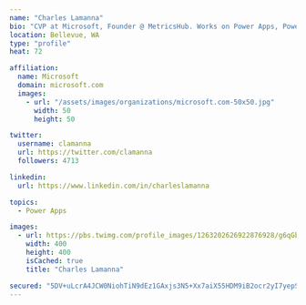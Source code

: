 ```yaml
---
name: "Charles Lamanna"
bio: "CVP at Microsoft, Founder @ MetricsHub. Works on Power Apps, Power Automate, Power Virtual Agent, Common Data Service and Dynamics 365."
location: Bellevue, WA
type: "profile"
heat: 72

affiliation:
  name: Microsoft
  domain: microsoft.com
  images:
    - url: "/assets/images/organizations/microsoft.com-50x50.jpg"
      width: 50
      height: 50

twitter:
  username: clamanna
  url: https://twitter.com/clamanna
  followers: 4713

linkedin:
  url: https://www.linkedin.com/in/charleslamanna

topics:
  - Power Apps

images:
  - url: https://pbs.twimg.com/profile_images/1263202626922876928/g6qGbHZ-_400x400.jpg
    width: 400
    height: 400
    isCached: true
    title: "Charles Lamanna"

secured: "5DV+uLcrA4JCW0NiohTiN9dEz1GAxjs3N5+Xx7aiX55HDM9iB2ocr2yI7yepS4fXWkWtfhfdggwEjWhPT04+0bpT+9q2MfUl6oDuJNT8Gbz2oHh0q4/rMfZAwjHrW+OrM233lAQ3atHcE2HfbrqaxfZczwJ00V0wshE9tqBy0yKYLMS4A+rVzYowYPUdTUSUZeYwfNqAshDL08HD3KiS/vyEancwU58TZSaCNxZaoX8gm23fYfP7C/bmpRVIzykzcTM+LBSk7c69SbG2E4uV1pRSxnlqujKCkaE4BDVOYDAgGLj9whdCHnX9jsNSQOwk0ymg8kU5/9LB4JZjuLbQ4UcMK/sSmMTVzAArS9MUBqU6OfagoNDDhx53/u/cC3AEaMM+tJYVE62D3MoUTFYaLfi3+KsM43ga53EqTaxeFhc=;e+NuwYoKVahbyg+zXHcQRg=="
---
```


